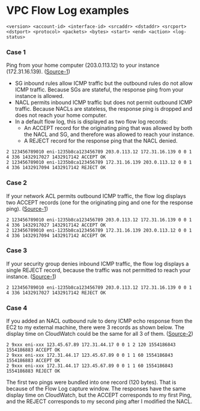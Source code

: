 # VPC Flow Log examples
```
<version> <account-id> <interface-id> <srcaddr> <dstaddr> <srcport> <dstport> <protocol> <packets> <bytes> <start> <end> <action> <log-status>
```

### Case 1
Ping from your home computer (203.0.113.12) to your instance (172.31.16.139).  ([Source-1](
https://docs.aws.amazon.com/vpc/latest/userguide/flow-logs-records-examples.html))
- SG inbound rules allow ICMP traffic but the outbound rules do not allow ICMP traffic. Because SGs are stateful, the
  response ping from your instance is allowed. 
- NACL permits inbound ICMP traffic but does not permit outbound ICMP traffic. Because NACLs are stateless, the
  response ping is dropped and does not reach your home computer. 
- In a default flow log, this is displayed as two flow log records:
   - An ACCEPT record for the originating ping that was allowed by both the NACL and SG, and therefore was allowed to
     reach your instance.
   - A REJECT record for the response ping that the NACL denied.
```
2 123456789010 eni-1235b8ca123456789 203.0.113.12 172.31.16.139 0 0 1 4 336 1432917027 1432917142 ACCEPT OK
2 123456789010 eni-1235b8ca123456789 172.31.16.139 203.0.113.12 0 0 1 4 336 1432917094 1432917142 REJECT OK
```

### Case 2 
If your network ACL permits outbound ICMP traffic, the flow log displays two ACCEPT records (one for the originating
ping and one for the response ping).  ([Source-1](
https://docs.aws.amazon.com/vpc/latest/userguide/flow-logs-records-examples.html))

```
2 123456789010 eni-1235b8ca123456789 203.0.113.12 172.31.16.139 0 0 1 4 336 1432917027 1432917142 ACCEPT OK
2 123456789010 eni-1235b8ca123456789 172.31.16.139 203.0.113.12 0 0 1 4 336 1432917094 1432917142 ACCEPT OK
```

### Case 3
If your security group denies inbound ICMP traffic, the flow log displays a single REJECT record, because the traffic
was not permitted to reach your instance. ([Source-1](
https://docs.aws.amazon.com/vpc/latest/userguide/flow-logs-records-examples.html))

```
2 123456789010 eni-1235b8ca123456789 203.0.113.12 172.31.16.139 0 0 1 4 336 1432917027 1432917142 REJECT OK
```

### Case 4
If you added an NACL outbound rule to deny ICMP echo response from the EC2 to my external machine, there were 3 records
as shown below. The display time on CloudWatch could be the same for all 3 of them. ([Source-2](
https://acloud.guru/forums/aws-certified-advanced-networking-specialty/discussion/-LbS0vrAliwhoQa2wp23/Is%20the%20flowlog%20entries%20explanation%20at%203:10%20correct%3F
))

```
2 9xxx eni-xxx 123.45.67.89 172.31.44.17 0 0 1 2 120 1554186843 1554186883 ACCEPT OK
2 9xxx eni-xxx 172.31.44.17 123.45.67.89 0 0 1 1 60 1554186843 1554186883 ACCEPT OK
2 9xxx eni-xxx 172.31.44.17 123.45.67.89 0 0 1 1 60 1554186843 1554186883 REJECT OK
```
The first two pings were bundled into one record (120 bytes). That is because of the Flow Log capture window. The
responses have the same display time on CloudWatch, but the ACCEPT corresponds to my first Ping, and the REJECT
corresponds to my second ping after I modified the NACL.
